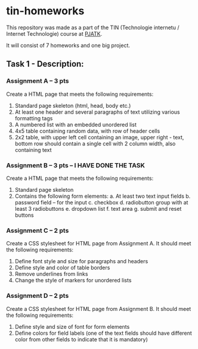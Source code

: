 # tin-homeworks
This repository was made as a part of the TIN (Technologie internetu / Internet Technologie) course at [PJATK](https://pja.edu.pl).

It will consist of 7 homeworks and one big project.

## Task 1 - Description:
### Assignment A – 3 pts

Create a HTML page that meets the following requirements:
1.	Standard page skeleton (html, head, body etc.)
2.	At least one header and several paragraphs of text utilizing various formatting tags 
3.	A numbered list with an embedded unordered list
4.	4x5 table containing random data, with row of header cells
5.	2x2 table, with upper left cell containing an image, upper right - text, bottom row should contain a single cell with 2 column width, also containing text
### Assignment B – 3 pts – I HAVE DONE THE TASK
Create a HTML page that meets the following requirements:
1.	Standard page skeleton
2.	Contains the following form elements:
a.	At least two text input fields
b.	password field – for the input
c.	checkbox
d.	radiobutton group with at least 3 radiobuttons
e.	dropdown list
f.	text area
g.	submit and reset buttons
### Assignment C – 2 pts
Create a CSS stylesheet for HTML page from Assignment A. It should meet the following requirements:
1.	Define font style and size for paragraphs and headers
2.	Define style and color of table borders
3.	Remove underlines from links
4.	Change the style of markers for unordered lists
### Assignment D – 2 pts
Create a CSS stylesheet for HTML page from Assignment B. It should meet the following requirements:
1.	Define style and size of font for form elements
2.	Define colors for field labels (one of the text fields should have different color from other fields to indicate that it is mandatory)
